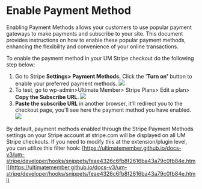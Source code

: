 ---
---
# Enable Payment Method
Enabling Payment Methods allows your customers to use popular payment gateways to make payments and subscribe to your site. This document provides instructions on how to enable these popular payment methods, enhancing the flexibility and convenience of your online transactions.

 To enable the payment method in your UM Stripe checkout do the following step below:

1. Go to Stripe <strong>Settings&gt; Payment Methods.</strong> Click the '<strong>Turn on'</strong> button to enable your preferred payment methods. ![](https://s3.amazonaws.com/helpscout.net/docs/assets/561c96629033600a7a36d662/images/65c537bdddc6d10d8ab293a1/file-vTNGhnXAoX.png)
2. To test, go to wp-admin&gt;Ultimate Member&gt; Stripe Plans&gt; Edit a plan&gt; <strong>Copy the Subscribe URL. ![](https://s3.amazonaws.com/helpscout.net/docs/assets/561c96629033600a7a36d662/images/660e55a879bc5063a245a83e/file-Rq1Apd2eB0.png)</strong>
3. <strong>Paste the subscribe URL</strong> in another browser, it'll redirect you to the checkout page, you'll see here the payment method you have enabled.   ![](https://s3.amazonaws.com/helpscout.net/docs/assets/561c96629033600a7a36d662/images/65c53a73ddc6d10d8ab293a3/file-eV9nfmmOjs.png)

 By default, payment methods enabled through the Stripe Payment Methods settings on your Stripe account at stripe.com will be displayed on all UM Stripe checkouts. If you need to modify this at the extension/plugin level, you can utilize this filter hook:  [https://ultimatemember.github.io/docs-v3/um-stripe/developer/hooks/snippets/feae4326c6fb8f2616ba43a79c0fb84e.html](https://ultimatemember.github.io/docs-v3/um-stripe/developer/hooks/snippets/feae4326c6fb8f2616ba43a79c0fb84e.html)